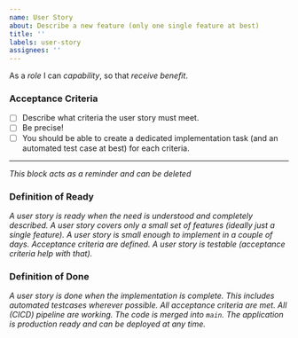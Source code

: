 ```yaml
---
name: User Story
about: Describe a new feature (only one single feature at best)
title: ''
labels: user-story
assignees: ''
---
```


As a _role_ I can _capability_, so that _receive benefit_.

### Acceptance Criteria
- [ ] Describe what criteria the user story must meet.
- [ ] Be precise! 
- [ ] You should be able to create a dedicated implementation task (and an automated test case at best) for each criteria.

---

_This block acts as a reminder and can be deleted_

### Definition of Ready
_A user story is ready when the need is understood and completely described. A user story covers only a small set of features (ideally just a single feature). A user story is small enough to implement in a couple of days. Acceptance criteria are defined. A user story is testable (acceptance criteria help with that)._

### Definition of Done
_A user story is done when the implementation is complete. This includes automated testcases wherever possible. All acceptance criteria are met. All (CICD) pipeline are working. The code is merged into `main`. The application is production ready and can be deployed at any time._
